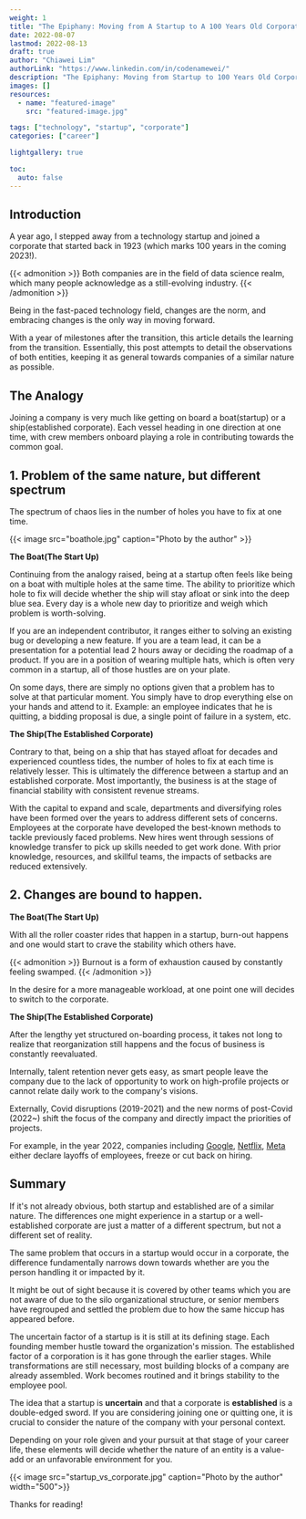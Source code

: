 ```yaml
---
weight: 1
title: "The Epiphany: Moving from A Startup to A 100 Years Old Corporate"
date: 2022-08-07
lastmod: 2022-08-13
draft: true
author: "Chiawei Lim"
authorLink: "https://www.linkedin.com/in/codenamewei/"
description: "The Epiphany: Moving from Startup to 100 Years Old Corporate"
images: []
resources:
  - name: "featured-image"
    src: "featured-image.jpg"

tags: ["technology", "startup", "corporate"]
categories: ["career"]

lightgallery: true

toc:
  auto: false
---
```


## Introduction

A year ago, I stepped away from a technology startup and joined a corporate that started back in 1923 (which marks 100 years in the coming 2023!).

{{< admonition >}} Both companies are in the field of data science realm, which many people acknowledge as a still-evolving industry. {{< /admonition >}}

Being in the fast-paced technology field, changes are the norm, and embracing changes is the only way in moving forward.

With a year of milestones after the transition, this article details the learning from the transition. Essentially, this post attempts to detail the observations of both entities, keeping it as general towards companies of a similar nature as possible.

## The Analogy

Joining a company is very much like getting on board a boat(startup) or a ship(established corporate). Each vessel heading in one direction at one time, with crew members onboard playing a role in contributing towards the common goal.

## 1. Problem of the same nature, but different spectrum

The spectrum of chaos lies in the number of holes you have to fix at one time.

{{< image src="boathole.jpg" caption="Photo by the author" >}}

**The Boat(The Start Up)**

Continuing from the analogy raised, being at a startup often feels like being on a boat with multiple holes at the same time. The ability to prioritize which hole to fix will decide whether the ship will stay afloat or sink into the deep blue sea. Every day is a whole new day to prioritize and weigh which problem is worth-solving.

If you are an independent contributor, it ranges either to solving an existing bug or developing a new feature. If you are a team lead, it can be a presentation for a potential lead 2 hours away or deciding the roadmap of a product. If you are in a position of wearing multiple hats, which is often very common in a startup, all of those hustles are on your plate.

On some days, there are simply no options given that a problem has to solve at that particular moment. You simply have to drop everything else on your hands and attend to it. Example: an employee indicates that he is quitting, a bidding proposal is due, a single point of failure in a system, etc.

**The Ship(The Established Corporate)**

Contrary to that, being on a ship that has stayed afloat for decades and experienced countless tides, the number of holes to fix at each time is relatively lesser. This is ultimately the difference between a startup and an established corporate. Most importantly, the business is at the stage of financial stability with consistent revenue streams.

With the capital to expand and scale, departments and diversifying roles have been formed over the years to address different sets of concerns. Employees at the corporate have developed the best-known methods to tackle previously faced problems. New hires went through sessions of knowledge transfer to pick up skills needed to get work done. With prior knowledge, resources, and skillful teams, the impacts of setbacks are reduced extensively.

## 2. Changes are bound to happen.

**The Boat(The Start Up)**

With all the roller coaster rides that happen in a startup, burn-out happens and one would start to crave the stability which others have.

{{< admonition >}} Burnout is a form of exhaustion caused by constantly feeling swamped. {{< /admonition >}}

In the desire for a more manageable workload, at one point one will decides to switch to the corporate.

**The Ship(The Established Corporate)**

After the lengthy yet structured on-boarding process, it takes not long to realize that reorganization still happens and the focus of business is constantly reevaluated.

Internally, talent retention never gets easy, as smart people leave the company due to the lack of opportunity to work on high-profile projects or cannot relate daily work to the company's visions.

Externally, Covid disruptions (2019-2021) and the new norms of post-Covid (2022~) shift the focus of the company and directly impact the priorities of projects.

For example, in the year 2022, companies including [Google](https://www.theverge.com/2022/7/12/23206113/google-ceo-sundar-pichai-memo-hiring-slowdown-2022), [Netflix](https://variety.com/2022/tv/news/netflix-layoffs-fired-jobs-lost-1235301553/), [Meta](https://www.cnbc.com/2022/05/04/facebook-plans-to-reduce-hiring-as-revenue-growth-slows-.html) either declare layoffs of employees, freeze or cut back on hiring.

## Summary

If it's not already obvious, both startup and established are of a similar nature. The differences one might experience in a startup or a well-established corporate are just a matter of a different spectrum, but not a different set of reality.

The same problem that occurs in a startup would occur in a corporate, the difference fundamentally narrows down towards whether are you the person handling it or impacted by it.

It might be out of sight because it is covered by other teams which you are not aware of due to the silo organizational structure, or senior members have regrouped and settled the problem due to how the same hiccup has appeared before.

The uncertain factor of a startup is it is still at its defining stage. Each founding member hustle toward the organization's mission. The established factor of a corporation is it has gone through the earlier stages. While transformations are still necessary, most building blocks of a company are already assembled. Work becomes routined and it brings stability to the employee pool.

The idea that a startup is **uncertain** and that a corporate is **established** is a double-edged sword. If you are considering joining one or quitting one, it is crucial to consider the nature of the company with your personal context.

Depending on your role given and your pursuit at that stage of your career life, these elements will decide whether the nature of an entity is a value-add or an unfavorable environment for you.

{{< image src="startup_vs_corporate.jpg" caption="Photo by the author" width="500">}}

Thanks for reading!
